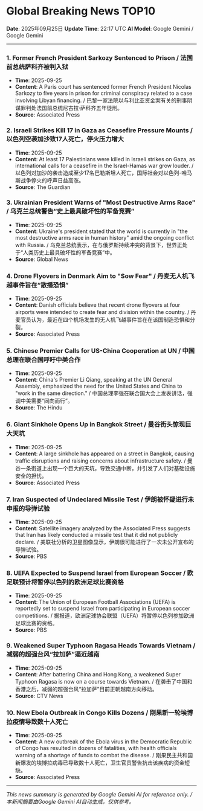 # Global Breaking News TOP10

**Date**: 2025年09月25日
**Update Time**: 22:17 UTC
**AI Model**: Google Gemini / Google Gemini

---

### 1. **Former French President Sarkozy Sentenced to Prison** / **法国前总统萨科齐被判入狱**
- **Time**: 2025-09-25
- **Content**: A Paris court has sentenced former French President Nicolas Sarkozy to five years in prison for criminal conspiracy related to a case involving Libyan financing. / 巴黎一家法院以与利比亚资金案有关的刑事阴谋罪判处法国前总统尼古拉·萨科齐五年徒刑。
- **Source**: Associated Press

### 2. **Israeli Strikes Kill 17 in Gaza as Ceasefire Pressure Mounts** / **以色列空袭加沙致17人死亡，停火压力增大**
- **Time**: 2025-09-25
- **Content**: At least 17 Palestinians were killed in Israeli strikes on Gaza, as international calls for a ceasefire in the Israel-Hamas war grow louder. / 以色列对加沙的袭击造成至少17名巴勒斯坦人死亡，国际社会对以色列-哈马斯战争停火的呼声日益高涨。
- **Source**: The Guardian

### 3. **Ukrainian President Warns of "Most Destructive Arms Race"** / **乌克兰总统警告“史上最具破坏性的军备竞赛”**
- **Time**: 2025-09-25
- **Content**: Ukraine's president stated that the world is currently in "the most destructive arms race in human history" amid the ongoing conflict with Russia. / 乌克兰总统表示，在与俄罗斯持续冲突的背景下，世界正处于“人类历史上最具破坏性的军备竞赛”中。
- **Source**: Global News

### 4. **Drone Flyovers in Denmark Aim to "Sow Fear"** / **丹麦无人机飞越事件旨在“散播恐惧”**
- **Time**: 2025-09-25
- **Content**: Danish officials believe that recent drone flyovers at four airports were intended to create fear and division within the country. / 丹麦官员认为，最近在四个机场发生的无人机飞越事件旨在在该国制造恐惧和分裂。
- **Source**: Associated Press

### 5. **Chinese Premier Calls for US-China Cooperation at UN** / **中国总理在联合国呼吁中美合作**
- **Time**: 2025-09-25
- **Content**: China's Premier Li Qiang, speaking at the UN General Assembly, emphasized the need for the United States and China to "work in the same direction." / 中国总理李强在联合国大会上发表讲话，强调中美需要“同向而行”。
- **Source**: The Hindu

### 6. **Giant Sinkhole Opens Up in Bangkok Street** / **曼谷街头惊现巨大天坑**
- **Time**: 2025-09-25
- **Content**: A large sinkhole has appeared on a street in Bangkok, causing traffic disruptions and raising concerns about infrastructure safety. / 曼谷一条街道上出现一个巨大的天坑，导致交通中断，并引发了人们对基础设施安全的担忧。
- **Source**: Associated Press

### 7. **Iran Suspected of Undeclared Missile Test** / **伊朗被怀疑进行未申报的导弹试验**
- **Time**: 2025-09-25
- **Content**: Satellite imagery analyzed by the Associated Press suggests that Iran has likely conducted a missile test that it did not publicly declare. / 美联社分析的卫星图像显示，伊朗很可能进行了一次未公开宣布的导弹试验。
- **Source**: PBS

### 8. **UEFA Expected to Suspend Israel from European Soccer** / **欧足联预计将暂停以色列的欧洲足球比赛资格**
- **Time**: 2025-09-25
- **Content**: The Union of European Football Associations (UEFA) is reportedly set to suspend Israel from participating in European soccer competitions. / 据报道，欧洲足球协会联盟（UEFA）将暂停以色列参加欧洲足球比赛的资格。
- **Source**: PBS

### 9. **Weakened Super Typhoon Ragasa Heads Towards Vietnam** / **减弱的超强台风“拉加萨”逼近越南**
- **Time**: 2025-09-25
- **Content**: After battering China and Hong Kong, a weakened Super Typhoon Ragasa is now on a course towards Vietnam. / 在袭击了中国和香港之后，减弱的超强台风“拉加萨”目前正朝越南方向移动。
- **Source**: CTV News

### 10. **New Ebola Outbreak in Congo Kills Dozens** / **刚果新一轮埃博拉疫情导致数十人死亡**
- **Time**: 2025-09-25
- **Content**: A new outbreak of the Ebola virus in the Democratic Republic of Congo has resulted in dozens of fatalities, with health officials warning of a shortage of funds to combat the disease. / 刚果民主共和国新爆发的埃博拉病毒已导致数十人死亡，卫生官员警告抗击该疾病的资金短缺。
- **Source**: Associated Press

---

*This news summary is generated by Google Gemini AI for reference only. / 本新闻摘要由Google Gemini AI自动生成，仅供参考。*
